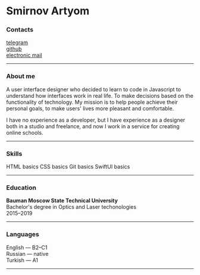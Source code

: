 # **Smirnov Artyom**

### Contacts  
[telegram](адрес "https://tlgg.ru/zvezdochetny")   
[github](адрес "https://github.com/zvezdochetny/")   
[electronic mail](mailto:zvezdochetny@yandex.ru)

--------------------

### About me
A user interface designer who decided to learn to code in Javascript to understand how interfaces work in real life. To make decisions based on the functionality of technology. My mission is to help people achieve their personal goals, to make users' lives more pleasant and comfortable. 

I have no experience as a developer, but I have experience as a designer both in a studio and freelance, and now I work in a service for creating online schools.

-------------------------

### Skills
HTML basics
CSS basics
Git basics
SwiftUI basics

----------------------
### Education
**Bauman Moscow State Technical University**  
Bachelor's degree in Optics and Laser techonologies  
2015–2019

---------------------------------
### Languages
English — B2–C1  
Russian — native  
Turkish — A1  

----------------------------------
